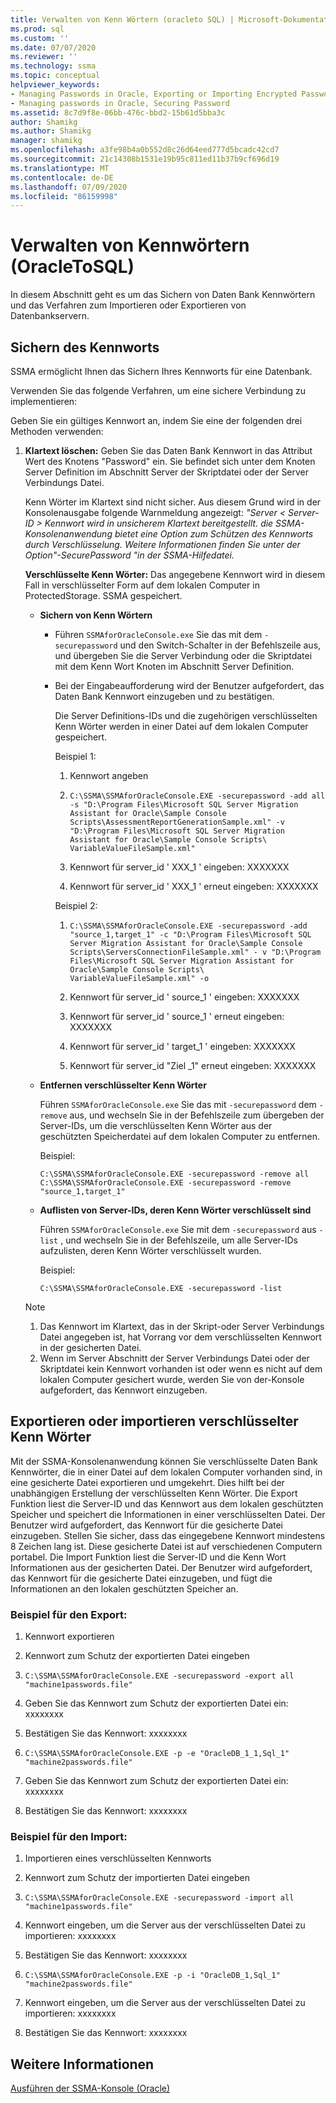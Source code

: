 ```yaml
---
title: Verwalten von Kenn Wörtern (oracleto SQL) | Microsoft-Dokumentation
ms.prod: sql
ms.custom: ''
ms.date: 07/07/2020
ms.reviewer: ''
ms.technology: ssma
ms.topic: conceptual
helpviewer_keywords:
- Managing Passwords in Oracle, Exporting or Importing Encrypted Password
- Managing passwords in Oracle, Securing Password
ms.assetid: 8c7d9f8e-06bb-476c-bbd2-15b61d5bba3c
author: Shamikg
ms.author: Shamikg
manager: shamikg
ms.openlocfilehash: a3fe98b4a0b552d8c26d64eed777d5bcadc42cd7
ms.sourcegitcommit: 21c14308b1531e19b95c811ed11b37b9cf696d19
ms.translationtype: MT
ms.contentlocale: de-DE
ms.lasthandoff: 07/09/2020
ms.locfileid: "86159998"
---
```

# <a name="managing-passwords-oracletosql"></a>Verwalten von Kennwörtern (OracleToSQL)
In diesem Abschnitt geht es um das Sichern von Daten Bank Kennwörtern und das Verfahren zum Importieren oder Exportieren von Datenbankservern.

## <a name="securing-password"></a>Sichern des Kennworts  
SSMA ermöglicht Ihnen das Sichern Ihres Kennworts für eine Datenbank.  
  
Verwenden Sie das folgende Verfahren, um eine sichere Verbindung zu implementieren:  
  
Geben Sie ein gültiges Kennwort an, indem Sie eine der folgenden drei Methoden verwenden:  
  
1.  **Klartext löschen:** Geben Sie das Daten Bank Kennwort in das Attribut Wert des Knotens "Password" ein. Sie befindet sich unter dem Knoten Server Definition im Abschnitt Server der Skriptdatei oder der Server Verbindungs Datei.  
  
    Kenn Wörter im Klartext sind nicht sicher. Aus diesem Grund wird in der Konsolenausgabe folgende Warnmeldung angezeigt: *"Server &lt; Server-ID &gt; Kennwort wird in unsicherem Klartext bereitgestellt. die SSMA-Konsolenanwendung bietet eine Option zum Schützen des Kennworts durch Verschlüsselung. Weitere Informationen finden Sie unter der Option"-SecurePassword "in der SSMA-Hilfedatei.*  
  
    **Verschlüsselte Kenn Wörter:** Das angegebene Kennwort wird in diesem Fall in verschlüsselter Form auf dem lokalen Computer in ProtectedStorage. SSMA gespeichert.  
  
    -   **Sichern von Kenn Wörtern**  
  
        -   Führen `SSMAforOracleConsole.exe` Sie das mit dem `-securepassword` und den Switch-Schalter in der Befehlszeile aus, und übergeben Sie die Server Verbindung oder die Skriptdatei mit dem Kenn Wort Knoten im Abschnitt Server Definition.  
  
        -   Bei der Eingabeaufforderung wird der Benutzer aufgefordert, das Daten Bank Kennwort einzugeben und zu bestätigen.  
  
            Die Server Definitions-IDs und die zugehörigen verschlüsselten Kenn Wörter werden in einer Datei auf dem lokalen Computer gespeichert.  
            
            Beispiel 1:  
            
            1. Kennwort angeben
                
            2. `C:\SSMA\SSMAforOracleConsole.EXE -securepassword -add all -s "D:\Program Files\Microsoft SQL Server Migration Assistant for Oracle\Sample Console Scripts\AssessmentReportGenerationSample.xml" -v "D:\Program Files\Microsoft SQL Server Migration Assistant for Oracle\Sample Console Scripts\ VariableValueFileSample.xml"`
                
            3. Kennwort für server_id ' XXX_1 ' eingeben: XXXXXXX
                
            4. Kennwort für server_id ' XXX_1 ' erneut eingeben: XXXXXXX
            
            Beispiel 2:
            
            1. `C:\SSMA\SSMAforOracleConsole.EXE -securepassword -add "source_1,target_1" -c "D:\Program Files\Microsoft SQL Server Migration Assistant for Oracle\Sample Console Scripts\ServersConnectionFileSample.xml" - v "D:\Program Files\Microsoft SQL Server Migration Assistant for Oracle\Sample Console Scripts\ VariableValueFileSample.xml" -o`

            2. Kennwort für server_id ' source_1 ' eingeben: XXXXXXX

            3. Kennwort für server_id ' source_1 ' erneut eingeben: XXXXXXX

            4. Kennwort für server_id ' target_1 ' eingeben: XXXXXXX

            5. Kennwort für server_id "Ziel _1" erneut eingeben: XXXXXXX  
    
    -   **Entfernen verschlüsselter Kenn Wörter**  
  
        Führen `SSMAforOracleConsole.exe` Sie das mit `-securepassword` dem `-remove` aus, und wechseln Sie in der Befehlszeile zum übergeben der Server-IDs, um die verschlüsselten Kenn Wörter aus der geschützten Speicherdatei auf dem lokalen Computer zu entfernen.  
        
        Beispiel:  

        ```console
        C:\SSMA\SSMAforOracleConsole.EXE -securepassword -remove all
        C:\SSMA\SSMAforOracleConsole.EXE -securepassword -remove "source_1,target_1"  
        ```

    -   **Auflisten von Server-IDs, deren Kenn Wörter verschlüsselt sind**  
  
        Führen `SSMAforOracleConsole.exe` Sie mit dem `-securepassword` aus `-list` , und wechseln Sie in der Befehlszeile, um alle Server-IDs aufzulisten, deren Kenn Wörter verschlüsselt wurden.  
  
        Beispiel:  

        ```console
        C:\SSMA\SSMAforOracleConsole.EXE -securepassword -list  
        ```
  
    > [!NOTE]  
    > 1.  Das Kennwort im Klartext, das in der Skript-oder Server Verbindungs Datei angegeben ist, hat Vorrang vor dem verschlüsselten Kennwort in der gesicherten Datei.  
    > 2.  Wenn im Server Abschnitt der Server Verbindungs Datei oder der Skriptdatei kein Kennwort vorhanden ist oder wenn es nicht auf dem lokalen Computer gesichert wurde, werden Sie von der-Konsole aufgefordert, das Kennwort einzugeben.  
  
## <a name="exporting-or-importing-encrypted-passwords"></a>Exportieren oder importieren verschlüsselter Kenn Wörter  
Mit der SSMA-Konsolenanwendung können Sie verschlüsselte Daten Bank Kennwörter, die in einer Datei auf dem lokalen Computer vorhanden sind, in eine gesicherte Datei exportieren und umgekehrt. Dies hilft bei der unabhängigen Erstellung der verschlüsselten Kenn Wörter. Die Export Funktion liest die Server-ID und das Kennwort aus dem lokalen geschützten Speicher und speichert die Informationen in einer verschlüsselten Datei. Der Benutzer wird aufgefordert, das Kennwort für die gesicherte Datei einzugeben. Stellen Sie sicher, dass das eingegebene Kennwort mindestens 8 Zeichen lang ist. Diese gesicherte Datei ist auf verschiedenen Computern portabel. Die Import Funktion liest die Server-ID und die Kenn Wort Informationen aus der gesicherten Datei. Der Benutzer wird aufgefordert, das Kennwort für die gesicherte Datei einzugeben, und fügt die Informationen an den lokalen geschützten Speicher an.  
  
### <a name="export-example"></a>Beispiel für den Export:  

1. Kennwort exportieren

2. Kennwort zum Schutz der exportierten Datei eingeben

3. `C:\SSMA\SSMAforOracleConsole.EXE -securepassword -export all "machine1passwords.file"`

4. Geben Sie das Kennwort zum Schutz der exportierten Datei ein: xxxxxxxx

5. Bestätigen Sie das Kennwort: xxxxxxxx

6. `C:\SSMA\SSMAforOracleConsole.EXE -p -e "OracleDB_1_1,Sql_1" "machine2passwords.file"`

7. Geben Sie das Kennwort zum Schutz der exportierten Datei ein: xxxxxxxx

8. Bestätigen Sie das Kennwort: xxxxxxxx  

### <a name="import-example"></a>Beispiel für den Import:  

1. Importieren eines verschlüsselten Kennworts

2. Kennwort zum Schutz der importierten Datei eingeben

3. `C:\SSMA\SSMAforOracleConsole.EXE -securepassword -import all "machine1passwords.file"`

4. Kennwort eingeben, um die Server aus der verschlüsselten Datei zu importieren: xxxxxxxx

5. Bestätigen Sie das Kennwort: xxxxxxxx

6. `C:\SSMA\SSMAforOracleConsole.EXE -p -i "OracleDB_1,Sql_1" "machine2passwords.file"`

7. Kennwort eingeben, um die Server aus der verschlüsselten Datei zu importieren: xxxxxxxx

8. Bestätigen Sie das Kennwort: xxxxxxxx  

## <a name="see-also"></a>Weitere Informationen  
[Ausführen der SSMA-Konsole (Oracle)](https://msdn.microsoft.com/7228ccba-c69f-4b4c-8664-01a2750183c5)  
  

